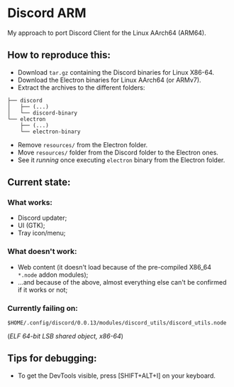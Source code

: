 # Discord ARM
My approach to port Discord Client for the Linux AArch64 (ARM64).

## How to reproduce this:
- Download `tar.gz` containing the Discord binaries for Linux X86-64.
- Download the Electron binaries for Linux AArch64 (or ARMv7).
- Extract the archives to the different folders:
```
├── discord
│   ├── (...)
│   └── discord-binary
└── electron
    ├── (...)
    └── electron-binary
```
- Remove `resources/` from the Electron folder.
- Move `resources/` folder from the Discord folder to the Electron ones.
- See it *running* once executing `electron` binary from the Electron folder.

## Current state:
### What works:
- Discord updater;
- UI (GTK);
- Tray icon/menu;

### What doesn't work:
- Web content (it doesn't load because of the pre-compiled X86_64 `*.node` addon modules);
- ...and because of the above, almost everything else can't be confirmed if it works or not;

### Currently failing on:
```
$HOME/.config/discord/0.0.13/modules/discord_utils/discord_utils.node
```
(*ELF 64-bit LSB shared object, x86-64*)

## Tips for debugging:
- To get the DevTools visible, press \[SHIFT+ALT+I\] on your keyboard.
